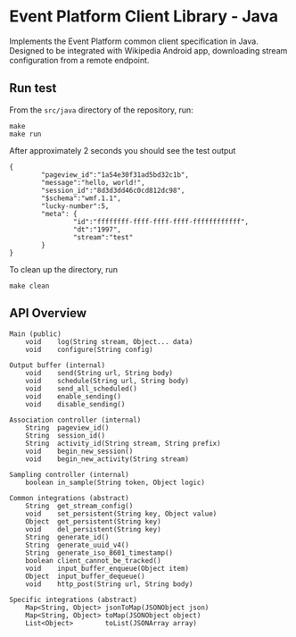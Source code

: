 # Event Platform Client Library - Java

Implements the Event Platform common client specification in Java. Designed to be integrated with Wikipedia Android app, downloading stream configuration from a remote endpoint.

## Run test
From the `src/java` directory of the repository, run:
```
make
make run
```
After approximately 2 seconds you should see the test output
```
{
        "pageview_id":"1a54e30f31ad5bd32c1b",
        "message":"hello, world!",
        "session_id":"8d3d3dd46c0cd812dc98",
        "$schema":"wmf.1.1",
        "lucky-number":5,
        "meta": {
                "id":"ffffffff-ffff-ffff-ffff-ffffffffffff",
                "dt":"1997",
                "stream":"test"
        }
}
```

To clean up the directory, run
```
make clean
```

## API Overview
```
Main (public)
    void    log(String stream, Object... data)
    void    configure(String config)

Output buffer (internal)
    void    send(String url, String body)
    void    schedule(String url, String body)
    void    send_all_scheduled()
    void    enable_sending()
    void    disable_sending()

Association controller (internal)
    String  pageview_id()
    String  session_id()
    String  activity_id(String stream, String prefix)
    void    begin_new_session()
    void    begin_new_activity(String stream)

Sampling controller (internal)
    boolean in_sample(String token, Object logic)

Common integrations (abstract)
    String  get_stream_config()
    void    set_persistent(String key, Object value)
    Object  get_persistent(String key)
    void    del_persistent(String key)
    String  generate_id()
    String  generate_uuid_v4()
    String  generate_iso_8601_timestamp()
    boolean client_cannot_be_tracked()
    void    input_buffer_enqueue(Object item)
    Object  input_buffer_dequeue()
    void    http_post(String url, String body)

Specific integrations (abstract)
    Map<String, Object> jsonToMap(JSONObject json)
    Map<String, Object> toMap(JSONObject object)
    List<Object>        toList(JSONArray array)
```
